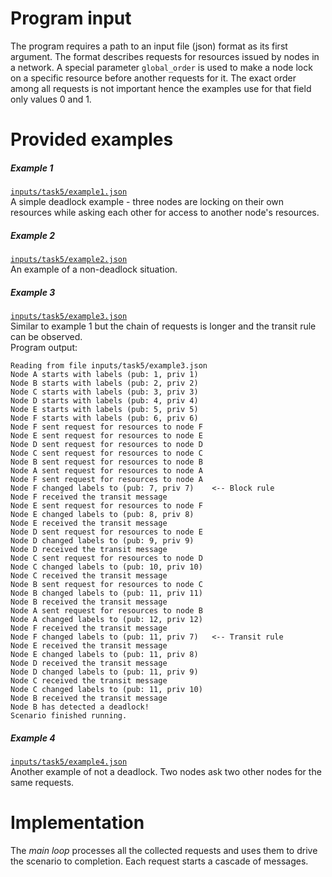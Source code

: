 # Program input

The program requires a path to an input file (json) format as its first
argument. The format describes requests for resources issued by nodes in
a network. A special parameter `global_order` is used to make a node lock
on a specific resource before another requests for it. The exact order among
all requests is not important hence the examples use for that field only
values 0 and 1.

# Provided examples


##### Example 1
[`inputs/task5/example1.json`](../inputs/task5/example1.json)  
A simple deadlock example - three nodes are locking on their own resources
while asking each other for access to another node's resources.


##### Example 2
[`inputs/task5/example2.json`](../inputs/task5/example2.json)  
An example of a non-deadlock situation.



##### Example 3
[`inputs/task5/example3.json`](../inputs/task5/example3.json)  
Similar to example 1 but the chain of requests is longer and the transit rule 
can be observed.  
Program output:
```
Reading from file inputs/task5/example3.json
Node A starts with labels (pub: 1, priv 1)
Node B starts with labels (pub: 2, priv 2)
Node C starts with labels (pub: 3, priv 3)
Node D starts with labels (pub: 4, priv 4)
Node E starts with labels (pub: 5, priv 5)
Node F starts with labels (pub: 6, priv 6)
Node F sent request for resources to node F
Node E sent request for resources to node E
Node D sent request for resources to node D
Node C sent request for resources to node C
Node B sent request for resources to node B
Node A sent request for resources to node A
Node F sent request for resources to node A
Node F changed labels to (pub: 7, priv 7)    <-- Block rule
Node F received the transit message
Node E sent request for resources to node F
Node E changed labels to (pub: 8, priv 8)
Node E received the transit message
Node D sent request for resources to node E
Node D changed labels to (pub: 9, priv 9)
Node D received the transit message
Node C sent request for resources to node D
Node C changed labels to (pub: 10, priv 10)
Node C received the transit message
Node B sent request for resources to node C
Node B changed labels to (pub: 11, priv 11)
Node B received the transit message
Node A sent request for resources to node B
Node A changed labels to (pub: 12, priv 12)
Node F received the transit message
Node F changed labels to (pub: 11, priv 7)   <-- Transit rule
Node E received the transit message
Node E changed labels to (pub: 11, priv 8)
Node D received the transit message
Node D changed labels to (pub: 11, priv 9)
Node C received the transit message
Node C changed labels to (pub: 11, priv 10)
Node B received the transit message
Node B has detected a deadlock!
Scenario finished running.
```

##### Example 4
[`inputs/task5/example4.json`](../inputs/task5/example4.json)  
Another example of not a deadlock. Two nodes ask two other nodes for the same
requests.

# Implementation

The _main loop_ processes all the collected requests and uses them to drive the
scenario to completion. Each request starts a cascade of messages.